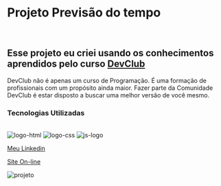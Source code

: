 <h1>Projeto Previsão do tempo</h1>
<br>
<h2>Esse projeto eu criei usando os conhecimentos aprendidos pelo curso <a href="https://rodolfomori.com.br/devclub/">DevClub</a></h2>
<p>DevClub não é apenas um curso de Programação. É uma formação de profissionais com um propósito ainda maior. Fazer parte da Comunidade DevClub é estar disposto a buscar uma melhor versão de você mesmo.</p>

<h3>Tecnologias Utilizadas</h3>
<br>
<img src="https://img.shields.io/badge/HTML-239120?style=for-the-badge&logo=html5&logoColor=white" alt="logo-html"/>
<img src="https://img.shields.io/badge/CSS3-1572B6?style=for-the-badge&logo=css3&logoColor=white" alt="logo-css"/>
<img src="https://img.shields.io/badge/JavaScript-F7DF1E?style=for-the-badge&logo=javascript&logoColor=black" alt="js-logo"/>

<a href='https://www.linkedin.com/in/guilherme-link-corbellini-49686b264/'>Meu Linkedin</a>

<a href='https://previsaotempoglc.netlify.app/'>Site On-line</a>

<img src="https://github.com/GuilhermeLC23/Previs-o-do-tempo/blob/main/assets/foto-site.png?raw=true" alt="projeto">
